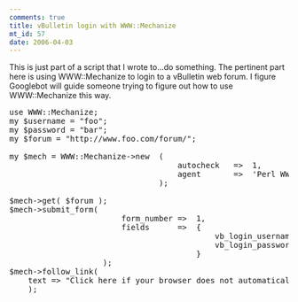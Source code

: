 ```yaml
--- 
comments: true
title: vBulletin login with WWW::Mechanize
mt_id: 57
date: 2006-04-03
---
```

This is just part of a script that I wrote to...do something.  The pertinent part here is using WWW::Mechanize to login to a vBulletin web forum.  I figure Googlebot will guide someone trying to figure out how to use WWW::Mechanize this way.

<pre class="brush: perl;">
use WWW::Mechanize;
my $username = "foo";
my $password = "bar";
my $forum = "http://www.foo.com/forum/";

my $mech = WWW::Mechanize->new  (
                                    autocheck   =>  1,
                                    agent       =>  'Perl WWW::Mechanize',
                                );

$mech->get( $forum );
$mech->submit_form(
                        form_number =>  1,
                        fields      =>  {
                                            vb_login_username => $username,
                                            vb_login_password => $password
                                        }
                    );
$mech->follow_link(
    text => "Click here if your browser does not automatically redirect you."
    );
</pre>
